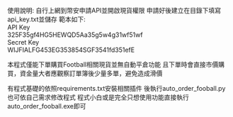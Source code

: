 使用說明:
自行上網到幣安申請API並開啟現貨權限
申請好後建立在目錄下填寫api_key.txt並儲存
範本如下:       
API Key                                         
325F35gf4HG5HEWQD5Aa35g5w4g31wf51wf                                             
Secret Key                                     
WIJFIALFG453EG353854SGF3541fd351efE 

本程式僅能下單購買Football相關現貨並無自動平倉功能
且下單時會直接市價購買，資金量大者應觀察訂單簿後少量多單，避免造成滑價

有程式基礎的依照requirements.txt安裝相關插件
後執行auto_order_fooball.py 也可依自己需求修改程式
程式小白或是完全只想使用功能直接執行auto_order_fooball.exe即可
